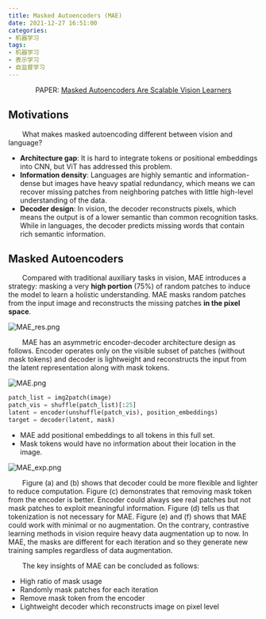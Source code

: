 ```yaml
---
title: Masked Autoencoders (MAE)
date: 2021-12-27 16:51:00
categories:
- 机器学习
tags:
- 机器学习
- 表示学习
- 自监督学习
---
```


<center>PAPER: <a href="https://arxiv.org/abs/2111.06377">Masked Autoencoders Are Scalable Vision Learners
</a></center>

## Motivations
&emsp;&emsp;What makes masked autoencoding different between vision and language?
* **Architecture gap**: It is hard to integrate tokens or positional embeddings into CNN, but ViT has addressed this problem.
* **Information density**: Languages are highly semantic and information-dense but images have heavy spatial redundancy, which means we can recover missing patches from neighboring patches with little high-level understanding of the data.
* **Decoder design**: In vision, the decoder reconstructs pixels, which means the output is of a lower semantic than  common recognition tasks. While in languages, the decoder predicts missing words that contain rich semantic information.

## Masked Autoencoders
&emsp;&emsp;Compared with traditional auxiliary tasks in vision, MAE introduces a strategy: masking a very **high portion** (75%) of random patches to induce the model to learn a holistic understanding. MAE masks random patches from the input image and reconstructs the missing patches **in the pixel space**.

![MAE_res.png](https://s2.loli.net/2021/12/27/8uGCzZoBEnDUqJx.png)

&emsp;&emsp;MAE has an asymmetric encoder-decoder architecture design as follows. Encoder operates only on the visible subset of patches (without mask tokens) and decoder is lightweight and reconstructs the input from the latent representation along with mask tokens.

![MAE.png](https://s2.loli.net/2021/12/27/m8t9o7KGRNvfrgY.png)

```python
patch_list = img2patch(image)
patch_vis = shuffle(patch_list)[:25]
latent = encoder(unshuffle(patch_vis), position_embeddings)
target = decoder(latent, mask)
```

* MAE add positional embeddings to all tokens in this full set.
* Mask tokens would have no information about their location in the image.

![MAE_exp.png](https://s2.loli.net/2021/12/27/73TxgFwlEIcnpsr.png)

&emsp;&emsp;Figure (a) and (b) shows that decoder could be more flexible and lighter to reduce computation. Figure (c) demonstrates that removing mask token from the encoder is better. Encoder could always see real patches but not mask patches to exploit meaningful information. Figure (d) tells us that tokenization is not necessary for MAE. Figure (e) and (f) shows that MAE could work with minimal or no augmentation. On the contrary, contrastive learning methods in vision require heavy data augmentation up to now. In MAE, the masks are different for each iteration and so they generate new training samples regardless of data augmentation.

&emsp;&emsp;The key insights of MAE can be concluded as follows:
* High ratio of mask usage
* Randomly mask patches for each iteration
* Remove mask token from the encoder
* Lightweight decoder which reconstructs image on pixel level